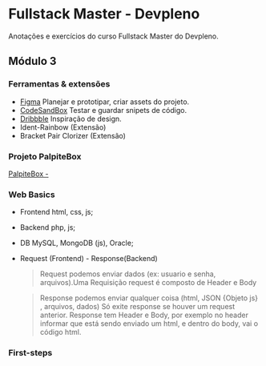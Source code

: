 # Fullstack Master - Devpleno

Anotações e exercícios do curso Fullstack Master do Devpleno.

## Módulo 3

### Ferramentas & extensões

- [Figma](https://www.figma.com)
  Planejar e prototipar, criar assets do projeto.
- [CodeSandBox](https://codesandbox.io)
  Testar e guardar snipets de código.
- [Dribbble](https://dribbble.com)
  Inspiração de design.
- Ident-Rainbow (Extensão)
- Bracket Pair Clorizer (Extensão)

### Projeto PalpiteBox

[PalpiteBox - ](https://github.com/tcretton/palpitebox)

### Web Basics

- Frontend
  html, css, js;
- Backend
  php, js;
- DB
  MySQL, MongoDB (js), Oracle;
- Request (Frontend) - Response(Backend)

  > Request podemos enviar dados (ex: usuario e senha, arquivos).Uma Requisição request é composto de Header e Body

  > Response podemos enviar qualquer coisa (html, JSON {Objeto js} , arquivos, dados)
  > Só exite response se houver um request anterior.
  > Response tem Header e Body, por exemplo no header informar que está sendo enviado um html, e dentro do body, vai o código html.

### First-steps
